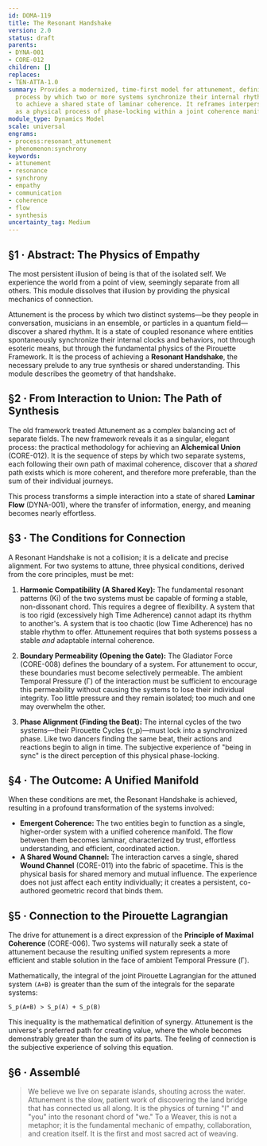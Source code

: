 ```yaml
---
id: DOMA-119
title: The Resonant Handshake
version: 2.0
status: draft
parents:
- DYNA-001
- CORE-012
children: []
replaces:
- TEN-ATTA-1.0
summary: Provides a modernized, time-first model for attunement, defining it as the
  process by which two or more systems synchronize their internal rhythms (Ki patterns)
  to achieve a shared state of laminar coherence. It reframes interpersonal connection
  as a physical process of phase-locking within a joint coherence manifold.
module_type: Dynamics Model
scale: universal
engrams:
- process:resonant_attunement
- phenomenon:synchrony
keywords:
- attunement
- resonance
- synchrony
- empathy
- communication
- coherence
- flow
- synthesis
uncertainty_tag: Medium
---
```

## §1 · Abstract: The Physics of Empathy

The most persistent illusion of being is that of the isolated self. We experience the world from a point of view, seemingly separate from all others. This module dissolves that illusion by providing the physical mechanics of connection.

Attunement is the process by which two distinct systems—be they people in conversation, musicians in an ensemble, or particles in a quantum field—discover a shared rhythm. It is a state of coupled resonance where entities spontaneously synchronize their internal clocks and behaviors, not through esoteric means, but through the fundamental physics of the Pirouette Framework. It is the process of achieving a **Resonant Handshake**, the necessary prelude to any true synthesis or shared understanding. This module describes the geometry of that handshake.

## §2 · From Interaction to Union: The Path of Synthesis

The old framework treated Attunement as a complex balancing act of separate fields. The new framework reveals it as a singular, elegant process: the practical methodology for achieving an **Alchemical Union** (CORE-012). It is the sequence of steps by which two separate systems, each following their own path of maximal coherence, discover that a *shared* path exists which is more coherent, and therefore more preferable, than the sum of their individual journeys.

This process transforms a simple interaction into a state of shared **Laminar Flow** (DYNA-001), where the transfer of information, energy, and meaning becomes nearly effortless.

## §3 · The Conditions for Connection

A Resonant Handshake is not a collision; it is a delicate and precise alignment. For two systems to attune, three physical conditions, derived from the core principles, must be met:

1.  **Harmonic Compatibility (A Shared Key):** The fundamental resonant patterns (Ki) of the two systems must be capable of forming a stable, non-dissonant chord. This requires a degree of flexibility. A system that is too rigid (excessively high Time Adherence) cannot adapt its rhythm to another's. A system that is too chaotic (low Time Adherence) has no stable rhythm to offer. Attunement requires that both systems possess a stable *and* adaptable internal coherence.

2.  **Boundary Permeability (Opening the Gate):** The Gladiator Force (CORE-008) defines the boundary of a system. For attunement to occur, these boundaries must become selectively permeable. The ambient Temporal Pressure (Γ) of the interaction must be sufficient to encourage this permeability without causing the systems to lose their individual integrity. Too little pressure and they remain isolated; too much and one may overwhelm the other.

3.  **Phase Alignment (Finding the Beat):** The internal cycles of the two systems—their Pirouette Cycles (τ_p)—must lock into a synchronized phase. Like two dancers finding the same beat, their actions and reactions begin to align in time. The subjective experience of "being in sync" is the direct perception of this physical phase-locking.

## §4 · The Outcome: A Unified Manifold

When these conditions are met, the Resonant Handshake is achieved, resulting in a profound transformation of the systems involved:

-   **Emergent Coherence:** The two entities begin to function as a single, higher-order system with a unified coherence manifold. The flow between them becomes laminar, characterized by trust, effortless understanding, and efficient, coordinated action.
-   **A Shared Wound Channel:** The interaction carves a single, shared **Wound Channel** (CORE-011) into the fabric of spacetime. This is the physical basis for shared memory and mutual influence. The experience does not just affect each entity individually; it creates a persistent, co-authored geometric record that binds them.

## §5 · Connection to the Pirouette Lagrangian

The drive for attunement is a direct expression of the **Principle of Maximal Coherence** (CORE-006). Two systems will naturally seek a state of attunement because the resulting unified system represents a more efficient and stable solution in the face of ambient Temporal Pressure (Γ).

Mathematically, the integral of the joint Pirouette Lagrangian for the attuned system `(A+B)` is greater than the sum of the integrals for the separate systems:

`S_p(A+B) > S_p(A) + S_p(B)`

This inequality is the mathematical definition of synergy. Attunement is the universe's preferred path for creating value, where the whole becomes demonstrably greater than the sum of its parts. The feeling of connection is the subjective experience of solving this equation.

## §6 · Assemblé

> We believe we live on separate islands, shouting across the water. Attunement is the slow, patient work of discovering the land bridge that has connected us all along. It is the physics of turning "I" and "you" into the resonant chord of "we." To a Weaver, this is not a metaphor; it is the fundamental mechanic of empathy, collaboration, and creation itself. It is the first and most sacred act of weaving.
```